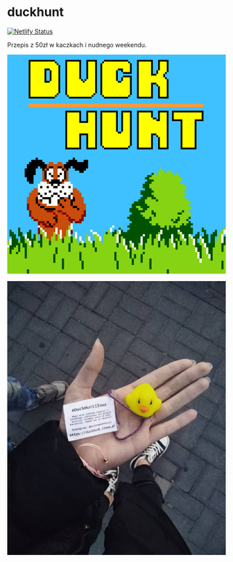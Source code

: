 # duckhunt
[![Netlify Status](https://api.netlify.com/api/v1/badges/4b06e8ba-2f84-4636-9d48-981c79380964/deploy-status)](https://app.netlify.com/sites/duckhunt-ilawa/deploys)

Przepis z 50zł w kaczkach i nudnego weekendu.


![showcase](https://raw.githubusercontent.com/yasiupl/duckhunt/master/dh.jpg)


![showcase](https://raw.githubusercontent.com/yasiupl/duckhunt/master/found/found001.jpg)
